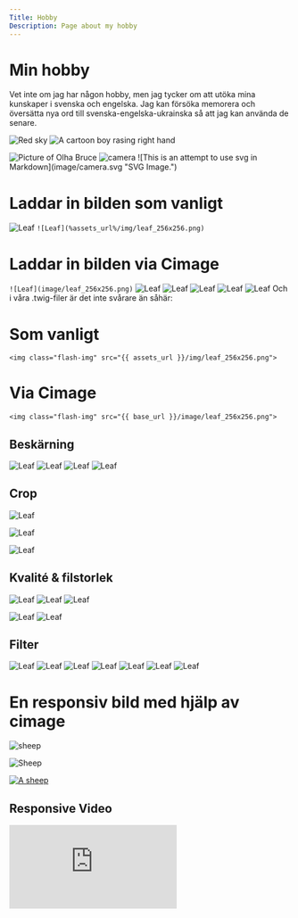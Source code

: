 ```yaml
---
Title: Hobby
Description: Page about my hobby
---
```


Min hobby
====================

Vet inte om jag har någon hobby, men jag tycker om att utöka mina kunskaper i svenska och engelska. Jag kan försöka memorera och översätta nya ord till svenska-engelska-ukrainska så att jag kan använda de senare.

![Red sky](image/sky_small_640x426.jpg "This is img title.")
<img src="image/camera_638x640.png" srcset="image/student-logo.png 2x" class="max-width" alt="A cartoon boy rasing right hand"/>

<picture>
    <source media="(min-width: 668px)" srcset="image/student-logo.png, image/camera_638x640.png 2x">
    <source media="(min-width: 376px)" srcset="image/tree2.jpg" alt="Trees from dbwebb">
    <img src="image/me.jpg" class="max-width" alt="Picture of Olha Bruce"/>
</picture>

<img src="image/camera.svg" alt="camera" title="cmerrrraaaa">
![This is an attempt to use svg in Markdown](image/camera.svg "SVG Image.")

# Laddar in bilden som vanligt
![Leaf](%assets_url%/img/leaf_256x256.png)
```![Leaf](%assets_url%/img/leaf_256x256.png)```
# Laddar in bilden via Cimage
```![Leaf](image/leaf_256x256.png)```
![Leaf](image/leaf_256x256.png?w=150&h=150)
![Leaf](image/leaf_256x256.png?h=250&w=50&stretch)
![Leaf](image/leaf_256x256.png?h=250&w=50&crop-to-fit)
![Leaf](image/leaf_256x256.png)
![Leaf](image/leaf_256x256.png?width=50%)
Och i våra .twig-filer är det inte svårare än såhär:
# Som vanligt
```<img class="flash-img" src="{{ assets_url }}/img/leaf_256x256.png">```
# Via Cimage
```<img class="flash-img" src="{{ base_url }}/image/leaf_256x256.png">```

## Beskärning

![Leaf](image/leaf_256x256.png?area=50,0,0,0)
![Leaf](image/leaf_256x256.png?area=0,50,0,0)
![Leaf](image/leaf_256x256.png?area=0,0,50,0)
![Leaf](image/leaf_256x256.png?area=0,0,0,50)

## Crop

![Leaf](image/leaf_256x256.png?crop=50,50,100,100)

![Leaf](image/leaf_256x256.png?crop=50,50,125,125)

![Leaf](image/leaf_256x256.png?crop=50,50,50,50)

## Kvalité & filstorlek

![Leaf](image/leaf_256x256.png?width=50%&save-as=jpg)
![Leaf](image/leaf_256x256.png?width=50%&save-as=png)
![Leaf](image/leaf_256x256.png?width=50%&save-as=gif)

![Leaf](image/leaf_256x256.png?save-as=jpg&width=50%)
![Leaf](image/leaf_256x256.png?save-as=jpg&width=50%&q=50)

## Filter

![Leaf](image/leaf_256x256.png)
![Leaf](image/leaf_256x256.png?convolve=lighten)
![Leaf](image/leaf_256x256.png?convolve=darken)
![Leaf](image/leaf_256x256.png?blur)
![Leaf](image/leaf_256x256.png?f=grayscale)
![Leaf](image/leaf_256x256.png?f=brightness,50)
![Leaf](image/leaf_256x256.png?f=contrast,50&nc&v)

# En responsiv bild med hjälp av cimage

<picture>
    <source media="(min-width: 668px)" srcset="%base_url%/image/sheep.jpg">
    <source media="(min-width: 376px)" srcset="%base_url%/image/sheep-small-landscape.jpg">
    <img src="%base_url%/image/sheep-small-portrait.jpg" class="max-width" alt="sheep">
</picture>

![Sheep](image/sheep.jpg)

<a href="%base_url%/image/sheep.jpg" target="_blank">
    <picture>
        <source media="(min-width: 668px)" srcset="%base_url%/image/sheep.jpg">
        <img src="%base_url%/image/sheep.jpg&w=667" alt="A sheep">
    </picture>
</a>

## Responsive Video
<div class=embed-container>
<iframe src="https://www.youtube.com/embed/mDUdF1SdvjE" title="YouTube video player" frameborder="0" allowfullscreen></iframe>
</div>